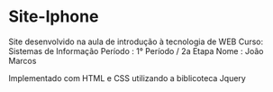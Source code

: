 # Site-Iphone
Site desenvolvido na aula de introdução à tecnologia de WEB
Curso: Sistemas de Informação 
Período : 1° Período / 2a Etapa
Nome : João Marcos 

Implementado com HTML e CSS utilizando a biblicoteca Jquery
